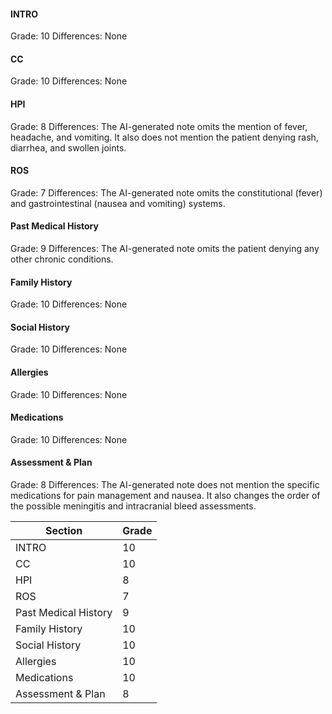 #### INTRO
Grade: 10
Differences: None

#### CC
Grade: 10
Differences: None

#### HPI
Grade: 8
Differences: The AI-generated note omits the mention of fever, headache, and vomiting. It also does not mention the patient denying rash, diarrhea, and swollen joints.

#### ROS
Grade: 7
Differences: The AI-generated note omits the constitutional (fever) and gastrointestinal (nausea and vomiting) systems.

#### Past Medical History
Grade: 9
Differences: The AI-generated note omits the patient denying any other chronic conditions.

#### Family History
Grade: 10
Differences: None

#### Social History
Grade: 10
Differences: None

#### Allergies
Grade: 10
Differences: None

#### Medications
Grade: 10
Differences: None

#### Assessment & Plan
Grade: 8
Differences: The AI-generated note does not mention the specific medications for pain management and nausea. It also changes the order of the possible meningitis and intracranial bleed assessments.

| Section           | Grade |
|-------------------|-------|
| INTRO             | 10    |
| CC                | 10    |
| HPI               | 8     |
| ROS               | 7     |
| Past Medical History | 9  |
| Family History    | 10    |
| Social History    | 10    |
| Allergies         | 10    |
| Medications       | 10    |
| Assessment & Plan | 8     |